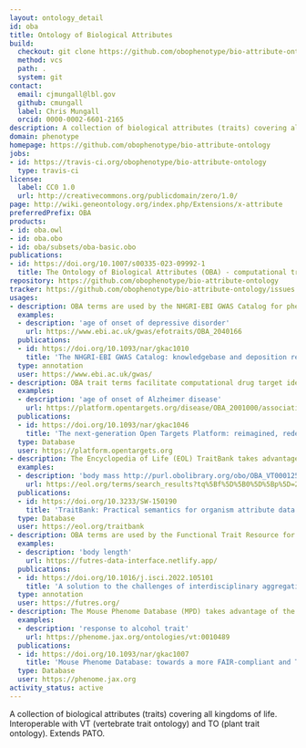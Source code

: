 ```yaml
---
layout: ontology_detail
id: oba
title: Ontology of Biological Attributes
build:
  checkout: git clone https://github.com/obophenotype/bio-attribute-ontology.git
  method: vcs
  path: .
  system: git
contact:
  email: cjmungall@lbl.gov
  github: cmungall
  label: Chris Mungall
  orcid: 0000-0002-6601-2165
description: A collection of biological attributes (traits) covering all kingdoms of life.
domain: phenotype
homepage: https://github.com/obophenotype/bio-attribute-ontology
jobs:
- id: https://travis-ci.org/obophenotype/bio-attribute-ontology
  type: travis-ci
license:
  label: CC0 1.0
  url: http://creativecommons.org/publicdomain/zero/1.0/
page: http://wiki.geneontology.org/index.php/Extensions/x-attribute
preferredPrefix: OBA
products:
- id: oba.owl
- id: oba.obo
- id: oba/subsets/oba-basic.obo
publications:
- id: https://doi.org/10.1007/s00335-023-09992-1
  title: The Ontology of Biological Attributes (OBA) - computational traits for the life sciences
repository: https://github.com/obophenotype/bio-attribute-ontology
tracker: https://github.com/obophenotype/bio-attribute-ontology/issues
usages:
- description: OBA terms are used by the NHGRI-EBI GWAS Catalog for phenotypic trait annotation.
  examples:
  - description: 'age of onset of depressive disorder'
    url: https://www.ebi.ac.uk/gwas/efotraits/OBA_2040166
  publications:
  - id: https://doi.org/10.1093/nar/gkac1010
    title: 'The NHGRI-EBI GWAS Catalog: knowledgebase and deposition resource'
  type: annotation
  user: https://www.ebi.ac.uk/gwas/
- description: OBA trait terms facilitate computational drug target identification via the Open Targets Platform.
  examples:
  - description: 'age of onset of Alzheimer disease'
    url: https://platform.opentargets.org/disease/OBA_2001000/associations
  publications:
  - id: https://doi.org/10.1093/nar/gkac1046
    title: 'The next-generation Open Targets Platform: reimagined, redesigned, rebuilt'
  type: Database
  user: https://platform.opentargets.org
- description: The Encyclopedia of Life (EOL) TraitBank takes advantage of the well-axiomatised OBA terms to infer traits in biodiversity data and to improve their search functionality.
  examples:
  - description: 'body mass http://purl.obolibrary.org/obo/OBA_VT0001259 The amount of matter in the body of an organism.'
    url: https://eol.org/terms/search_results?tq%5Bf%5D%5B0%5D%5Bp%5D=260&tq%5Br%5D=record
  publications:
  - id: https://doi.org/10.3233/SW-150190
    title: 'TraitBank: Practical semantics for organism attribute data'
  type: Database
  user: https://eol.org/traitbank
- description: OBA terms are used by the Functional Trait Resource for Environmental Studies (FuTRES) for the annotation of measurable traits in vertebrates.
  examples:
  - description: 'body length'
    url: https://futres-data-interface.netlify.app/
  publications:
  - id: https://doi.org/10.1016/j.isci.2022.105101
    title: 'A solution to the challenges of interdisciplinary aggregation and use of specimen-level trait data'
  type: annotation
  user: https://futres.org/
- description: The Mouse Phenome Database (MPD) takes advantage of the axioms provided by OBA for Vertebrate Trait (VT) ontology terms to integrate genomic and phenomic data.
  examples:
  - description: 'response to alcohol trait'
    url: https://phenome.jax.org/ontologies/vt:0010489
  publications:
  - id: https://doi.org/10.1093/nar/gkac1007
    title: 'Mouse Phenome Database: towards a more FAIR-compliant and TRUST-worthy data repository and tool suite for phenotypes and genotypes'
  type: Database
  user: https://phenome.jax.org
activity_status: active
---
```


A collection of biological attributes (traits) covering all kingdoms of life. Interoperable with
VT (vertebrate trait ontology) and TO (plant trait ontology). Extends PATO.
